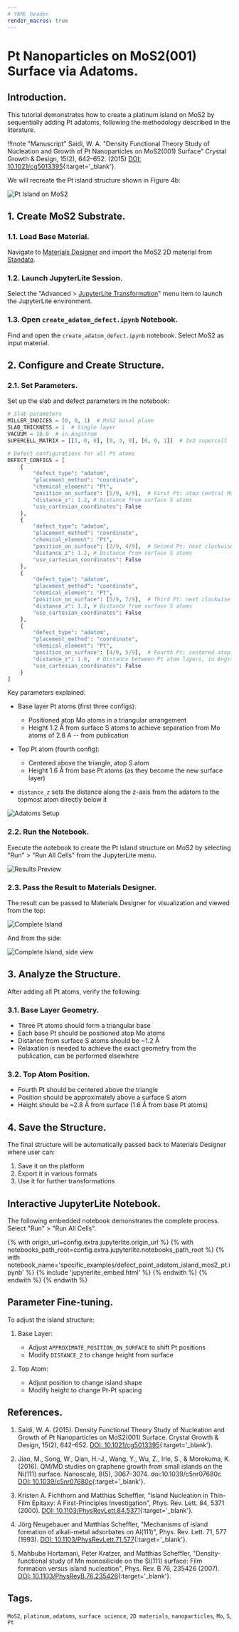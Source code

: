 ```yaml
---
# YAML header
render_macros: true
---
```


# Pt Nanoparticles on MoS2(001) Surface via Adatoms.

## Introduction.

This tutorial demonstrates how to create a platinum island on MoS2 by sequentially adding Pt adatoms, following the methodology described in the literature.

!!!note "Manuscript"
    Saidi, W. A.
    "Density Functional Theory Study of Nucleation and Growth of Pt Nanoparticles on MoS2(001) Surface"
    Crystal Growth & Design, 15(2), 642–652. (2015)
    [DOI: 10.1021/cg5013395](https://doi.org/10.1021/cg5013395){:target='_blank'}.

We will recreate the Pt island structure shown in Figure 4b:

![Pt Island on MoS2](/images/tutorials/materials/defects/defect_point_adatom_island_mos2_pt/0-figure-from-manuscript.webp "Pt island formation on MoS2")

## 1. Create MoS2 Substrate.

### 1.1. Load Base Material.

Navigate to [Materials Designer](../../../materials-designer/overview.md) and import the MoS2 2D material from [Standata](../../../materials-designer/header-menu/input-output/standata-import.md).

### 1.2. Launch JupyterLite Session.

Select the "Advanced > [JupyterLite Transformation](../../../materials-designer/header-menu/advanced/jupyterlite-dialog.md)" menu item to launch the JupyterLite environment.

### 1.3. Open `create_adatom_defect.ipynb` Notebook.

Find and open the `create_adatom_defect.ipynb` notebook. Select MoS2 as input material.

## 2. Configure and Create Structure.

### 2.1. Set Parameters.

Set up the slab and defect parameters in the notebook:

```python
# Slab parameters
MILLER_INDICES = (0, 0, 1)  # MoS2 basal plane
SLAB_THICKNESS = 1  # Single layer
VACUUM = 10.0  # in Angstrom
SUPERCELL_MATRIX = [[3, 0, 0], [0, 3, 0], [0, 0, 1]]  # 3x3 supercell

# Defect configurations for all Pt atoms
DEFECT_CONFIGS = [
    {
        "defect_type": "adatom",
        "placement_method": "coordinate",
        "chemical_element": "Pt",
        "position_on_surface": [5/9, 4/9],  # First Pt: atop central Mo
        "distance_z": 1.2, # Distance from surface S atoms
        "use_cartesian_coordinates": False
    },
    {
        "defect_type": "adatom",
        "placement_method": "coordinate",
        "chemical_element": "Pt",
        "position_on_surface": [2/9, 4/9],  # Second Pt: next clockwise atop Mo
        "distance_z": 1.2, # Distance from surface S atoms
        "use_cartesian_coordinates": False
    },
    {
        "defect_type": "adatom",
        "placement_method": "coordinate",
        "chemical_element": "Pt",
        "position_on_surface": [5/9, 7/9],  # Third Pt: next clockwise atop Mo
        "distance_z": 1.2, # Distance from surface S atoms
        "use_cartesian_coordinates": False
    },
    {
        "defect_type": "adatom",
        "placement_method": "coordinate",
        "chemical_element": "Pt",
        "position_on_surface": [4/9, 5/9],  # Fourth Pt: centered atop S
        "distance_z": 1.6,  # Distance between Pt atom layers, in Angstrom
        "use_cartesian_coordinates": False
    }
]
```

Key parameters explained:

- Base layer Pt atoms (first three configs):

  * Positioned atop Mo atoms in a triangular arrangement
  * Height 1.2 Å from surface S atoms to achieve separation from Mo atoms of 2.8 A -- from publication
- Top Pt atom (fourth config):

  * Centered above the triangle, atop S atom
  * Height 1.6 Å from base Pt atoms (as they become the new surface layer)

- `distance_z` sets the distance along the z-axis from the adatom to the topmost atom directly below it

![Adatoms Setup](/images/tutorials/materials/defects/defect_point_adatom_island_mos2_pt/1-jl-setup-nb.webp "Pt adatoms setup")

### 2.2. Run the Notebook.

Execute the notebook to create the Pt island structure on MoS2 by selecting "Run" > "Run All Cells" from the JupyterLite menu.

![Results Preview](/images/tutorials/materials/defects/defect_point_adatom_island_mos2_pt/2-jl-result-preview.webp "Pt island results preview")

### 2.3. Pass the Result to Materials Designer.

The result can be passed to Materials Designer for visualization and viewed from the top:

![Complete Island](/images/tutorials/materials/defects/defect_point_adatom_island_mos2_pt/4-wave-result-top.webp "Complete Pt island structure")

And from the side:

![Complete Island, side view](/images/tutorials/materials/defects/defect_point_adatom_island_mos2_pt/5-wave-result-side.webp "Complete Pt island structure, side view")

## 3. Analyze the Structure.

After adding all Pt atoms, verify the following:

### 3.1. Base Layer Geometry.

- Three Pt atoms should form a triangular base
- Each base Pt should be positioned atop Mo atoms
- Distance from surface S atoms should be ~1.2 Å
- Relaxation is needed to achieve the exact geometry from the publication, can be performed elsewhere

### 3.2. Top Atom Position.

- Fourth Pt should be centered above the triangle
- Position should be approximately above a surface S atom
- Height should be ~2.8 Å from surface (1.6 Å from base Pt atoms)

## 4. Save the Structure.

The final structure will be automatically passed back to Materials Designer where user can:

1. Save it on the platform
2. Export it in various formats
3. Use it for further transformations

## Interactive JupyterLite Notebook.

The following embedded notebook demonstrates the complete process. Select "Run" > "Run All Cells".

{% with origin_url=config.extra.jupyterlite.origin_url %}
{% with notebooks_path_root=config.extra.jupyterlite.notebooks_path_root %}
{% with notebook_name='specific_examples/defect_point_adatom_island_mos2_pt.ipynb' %}
{% include 'jupyterlite_embed.html' %}
{% endwith %}
{% endwith %}
{% endwith %}

## Parameter Fine-tuning.

To adjust the island structure:

1. Base Layer:
   - Adjust `APPROXIMATE_POSITION_ON_SURFACE` to shift Pt positions
   - Modify `DISTANCE_Z` to change height from surface

2. Top Atom:
   - Adjust position to change island shape
   - Modify height to change Pt-Pt spacing

## References.

1. Saidi, W. A. (2015). Density Functional Theory Study of Nucleation and Growth of Pt Nanoparticles on MoS2(001) Surface. Crystal Growth & Design, 15(2), 642–652. [DOI: 10.1021/cg5013395](https://doi.org/10.1021/cg5013395){:target='_blank'}.

2. Jiao, M., Song, W., Qian, H.-J., Wang, Y., Wu, Z., Irle, S., & Morokuma, K. (2016). QM/MD studies on graphene growth from small islands on the Ni(111) surface. Nanoscale, 8(5), 3067–3074. doi:10.1039/c5nr07680c  [DOI: 10.1039/c5nr07680c](https://doi.org/10.1039/c5nr07680c){:target='_blank'}.

3. Kristen A. Fichthorn and Matthias Scheffler, "Island Nucleation in Thin-Film Epitaxy: A First-Principles Investigation", Phys. Rev. Lett. 84, 5371 (2000). [DOI: 10.1103/PhysRevLett.84.5371](https://doi.org/10.1103/PhysRevLett.84.5371){:target='_blank'}.

4. Jörg Neugebauer and Matthias Scheffler, "Mechanisms of island formation of alkali-metal adsorbates on Al(111)", Phys. Rev. Lett. 71, 577 (1993). [DOI: 10.1103/PhysRevLett.71.577](https://doi.org/10.1103/PhysRevLett.71.577){:target='_blank'}.

5. Mahbube Hortamani, Peter Kratzer, and Matthias Scheffler, "Density-functional study of Mn monosilicide on the Si(111) surface:
Film formation versus island nucleation", Phys. Rev. B 76, 235426 (2007). [DOI: 10.1103/PhysRevB.76.235426](https://doi.org/10.1103/PhysRevB.76.235426){:target='_blank'}.

## Tags.

`MoS2`, `platinum`, `adatoms`, `surface science`, `2D materials`, `nanoparticles`, `Mo`, `S`, `Pt`